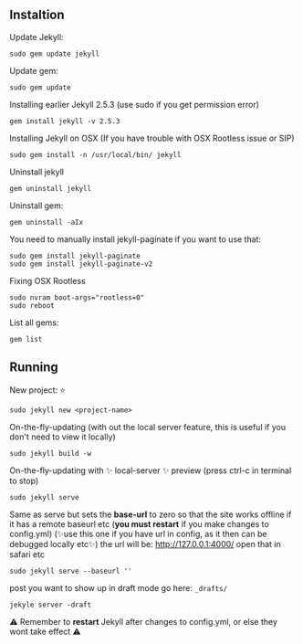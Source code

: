 ## **Instaltion**

Update Jekyll:
```
sudo gem update jekyll
```

Update gem:
```
sudo gem update
```

Installing earlier Jekyll 2.5.3 (use sudo if you get permission error)
```
gem install jekyll -v 2.5.3
```

Installing Jekyll on OSX (If you have trouble with OSX Rootless issue or SIP)
```
sudo gem install -n /usr/local/bin/ jekyll
```

Uninstall jekyll
```
gem uninstall jekyll
```

Uninstall gem:
```
gem uninstall -aIx
```

You need to manually install jekyll-paginate if you want to use that:
```
sudo gem install jekyll-paginate
sudo gem install jekyll-paginate-v2
```

Fixing OSX Rootless
```
sudo nvram boot-args="rootless=0"
sudo reboot
```

List all gems:
```
gem list
```

## **Running**

New project: ⭐️
```
sudo jekyll new <project-name>
```

On-the-fly-updating (with out the local server feature, this is useful if you don't need to view it locally)
```
sudo jekyll build -w
```

On-the-fly-updating with  ✨ local-server ✨ preview (press ctrl-c in terminal to stop)
```
sudo jekyll serve
```
Same as serve but sets the **base-url** to zero so that the site works offline if it has a remote baseurl etc
(**you must restart** if you make changes to config.yml) (✨use this one if you have url in config, as it then can be debugged locally etc✨)
the url will be: http://127.0.0.1:4000/ open that in safari etc
```
sudo jekyll serve --baseurl ''
```

post you want to show up in draft mode go here: `_drafts/`
```
jekyle server -draft
```

⚠️️ Remember to **restart** Jekyll after changes to config.yml, or else they wont take effect ⚠️️
